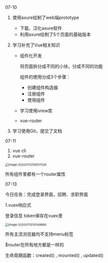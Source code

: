 07-10

1. 使用axure绘制了web端prototype

   - 下载、汉化axure软件
   - 利用axure绘制了5个页面的基础版本

2. 学习补充了Vue相关知识

   - 组件化开发

     将页面拆分成不同的小块，分成不同的功能

     组件的使用分成3个步骤：

     - 创建组件构造器
     - 注册组件
     - 使用组件

   - 学习使用iview库

   - vue-router

3. 学习使用Git，提交了文档

07-11

1. vue cli
2. vue-router

<img src="C:\Users\lenovo\AppData\Roaming\Typora\typora-user-images\image-20200712155517028.png" alt="image-20200712155517028" style="zoom: 67%;" />

所有组件里都有一个router属性

07-13 

今日任务：完成登录界面，招聘、求职界面

1.vuex响应式

登录信息 token保存在vuex里

<img src="C:\Users\lenovo\AppData\Roaming\Typora\typora-user-images\image-20200713110149890.png" alt="image-20200713110149890" style="zoom:67%;" />

所有主流浏览器均不支持menu标签

$router在所有地方都是一样的

生命周期函数：created() , mounted() , updated()

